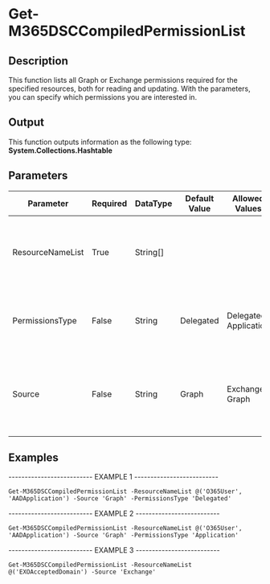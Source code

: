 ﻿# Get-M365DSCCompiledPermissionList

## Description

This function lists all Graph or Exchange permissions required for the specified resources,
both for reading and updating. With the parameters, you can specify which permissions you
are interested in.

## Output

This function outputs information as the following type:
**System.Collections.Hashtable**

## Parameters

| Parameter | Required | DataType | Default Value | Allowed Values | Description |
| --- | --- | --- | --- | --- | --- |
| ResourceNameList | True | String[] |  |  | An array of resource names for which the permissions should be determined. |
| PermissionsType | False | String | Delegated | Delegated, Application | Specifies what type of Graph permissions need to get returned. |
| Source | False | String | Graph | Exchange, Graph | Specifies the workload of the permissions that need to get returned. |

## Examples

-------------------------- EXAMPLE 1 --------------------------

`Get-M365DSCCompiledPermissionList -ResourceNameList @('O365User', 'AADApplication') -Source 'Graph' -PermissionsType 'Delegated'`

-------------------------- EXAMPLE 2 --------------------------

`Get-M365DSCCompiledPermissionList -ResourceNameList @('O365User', 'AADApplication') -Source 'Graph' -PermissionsType 'Application'`

-------------------------- EXAMPLE 3 --------------------------

`Get-M365DSCCompiledPermissionList -ResourceNameList @('EXOAcceptedDomain') -Source 'Exchange'`


